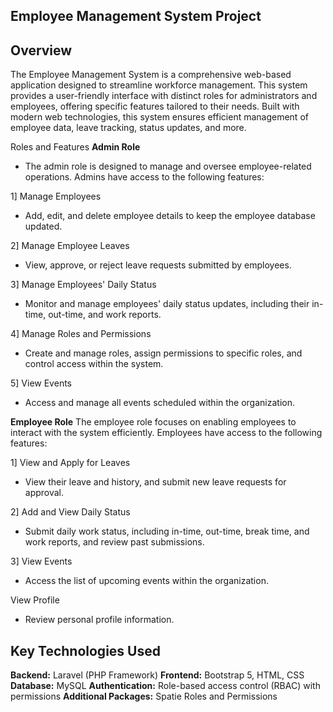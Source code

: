 ## Employee Management System Project

## Overview
The Employee Management System is a comprehensive web-based application designed to streamline workforce management. This system provides a user-friendly interface with distinct roles for administrators and employees, offering specific features tailored to their needs. Built with modern web technologies, this system ensures efficient management of employee data, leave tracking, status updates, and more.

Roles and Features
**Admin Role**
- The admin role is designed to manage and oversee employee-related operations. Admins have access to the following features:

1] Manage Employees
- Add, edit, and delete employee details to keep the employee database updated.

2] Manage Employee Leaves
- View, approve, or reject leave requests submitted by employees.

3] Manage Employees' Daily Status
- Monitor and manage employees' daily status updates, including their in-time, out-time, and work reports.

4] Manage Roles and Permissions
- Create and manage roles, assign permissions to specific roles, and control access within the system.

5] View Events
- Access and manage all events scheduled within the organization.


**Employee Role**
The employee role focuses on enabling employees to interact with the system efficiently. Employees have access to the following features:

1] View and Apply for Leaves
- View their leave and history, and submit new leave requests for approval.

2] Add and View Daily Status
- Submit daily work status, including in-time, out-time, break time, and work reports, and review past submissions.

3] View Events
- Access the list of upcoming events within the organization.

View Profile
- Review personal profile information.


## Key Technologies Used
**Backend:** Laravel (PHP Framework)
**Frontend:** Bootstrap 5, HTML, CSS
**Database:** MySQL
**Authentication:** Role-based access control (RBAC) with permissions
**Additional Packages:** Spatie Roles and Permissions

